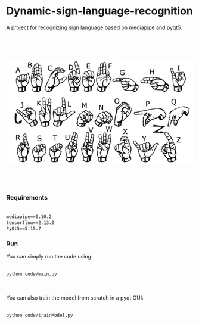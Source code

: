# Dynamic-sign-language-recognition
A project for recognizing sign language based on mediapipe and pyqt5.
### <br><br>
![](https://github.com/2207030112/Dynamic-sign-language-recognition/blob/main/signs.jpg)
#### <br><br>

### Requirements
<pre><code>
mediapipe==0.10.2
tensorflow==2.13.0
PyQt5==5.15.7
</code></pre>

### Run
You can simply run the code using:  
<pre><code>
python code/main.py  
</code></pre>
<br><br>
You can also train the model from scratch in a pyqt GUI: 
<pre><code>
python code/trainModel.py 
</code></pre>

